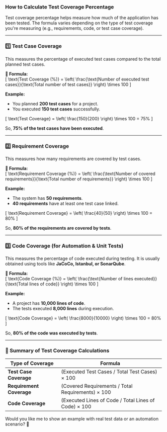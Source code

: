 ### **How to Calculate Test Coverage Percentage**  

Test coverage percentage helps measure how much of the application has been tested. The formula varies depending on the type of test coverage you're measuring (e.g., requirements, code, or test case coverage).  

---

### **1️⃣ Test Case Coverage**
This measures the percentage of executed test cases compared to the total planned test cases.  

**📌 Formula:**  
\[
\text{Test Coverage (\%)} = \left( \frac{\text{Number of executed test cases}}{\text{Total number of test cases}} \right) \times 100
\]

**Example:**  
- You planned **200 test cases** for a project.  
- You executed **150 test cases** successfully.  

\[
\text{Test Coverage} = \left( \frac{150}{200} \right) \times 100 = 75\%
\]

So, **75% of the test cases have been executed**.  

---

### **2️⃣ Requirement Coverage**
This measures how many requirements are covered by test cases.  

**📌 Formula:**  
\[
\text{Requirement Coverage (\%)} = \left( \frac{\text{Number of covered requirements}}{\text{Total number of requirements}} \right) \times 100
\]

**Example:**  
- The system has **50 requirements**.  
- **40 requirements** have at least one test case linked.  

\[
\text{Requirement Coverage} = \left( \frac{40}{50} \right) \times 100 = 80\%
\]

So, **80% of the requirements are covered by tests**.  

---

### **3️⃣ Code Coverage (for Automation & Unit Tests)**
This measures the percentage of code executed during testing. It is usually obtained using tools like **JaCoCo, Istanbul, or SonarQube**.  

**📌 Formula:**  
\[
\text{Code Coverage (\%)} = \left( \frac{\text{Number of lines executed}}{\text{Total lines of code}} \right) \times 100
\]

**Example:**  
- A project has **10,000 lines of code**.  
- The tests executed **8,000 lines** during execution.  

\[
\text{Code Coverage} = \left( \frac{8000}{10000} \right) \times 100 = 80\%
\]

So, **80% of the code was executed by tests**.  

---

### **📌 Summary of Test Coverage Calculations**
| Type of Coverage | Formula |
|-----------------|---------|
| **Test Case Coverage** | (Executed Test Cases / Total Test Cases) × 100 |
| **Requirement Coverage** | (Covered Requirements / Total Requirements) × 100 |
| **Code Coverage** | (Executed Lines of Code / Total Lines of Code) × 100 |

Would you like me to show an example with real test data or an automation scenario? 🚀
